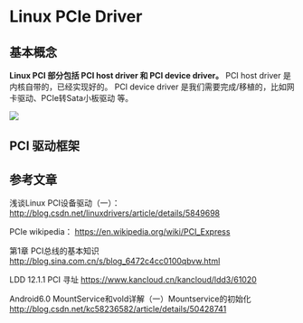 # Linux PCIe Driver

## 基本概念

**Linux PCI 部分包括  PCI host driver 和 PCI device driver。**
PCI host driver 是内核自带的，已经实现好的。
PCI device driver 是我们需要完成/移植的，比如网卡驱动、PCIe转Sata小板驱动 等。

![](http://ww1.sinaimg.cn/large/ba061518gy1fknn7oqotjj20eu08v3yk.jpg)


## PCI 驱动框架



## 参考文章
浅谈Linux PCI设备驱动（一）：http://blog.csdn.net/linuxdrivers/article/details/5849698

PCIe wikipedia：
https://en.wikipedia.org/wiki/PCI_Express

第1章 PCI总线的基本知识
http://blog.sina.com.cn/s/blog_6472c4cc0100qbvw.html

LDD 12.1.1 PCI 寻址
https://www.kancloud.cn/kancloud/ldd3/61020



Android6.0 MountService和vold详解（一）Mountservice的初始化
http://blog.csdn.net/kc58236582/article/details/50428741